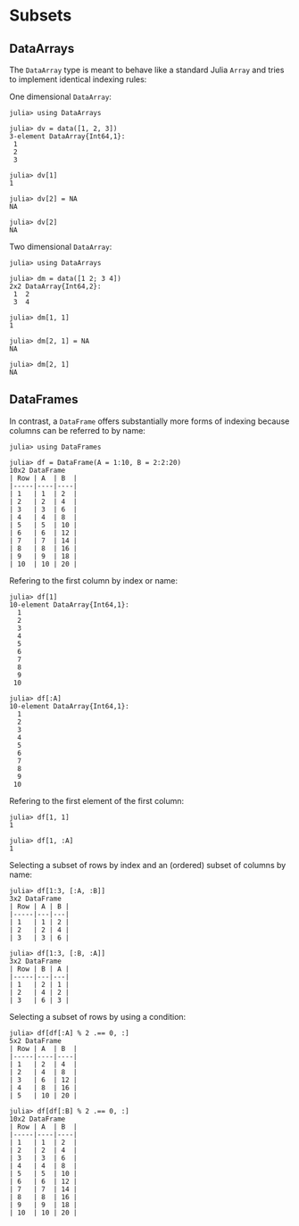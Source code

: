 Subsets
=======

DataArrays
----------

The `DataArray` type is meant to behave like a standard Julia `Array` and tries to implement identical indexing rules:

One dimensional `DataArray`:

    julia> using DataArrays

    julia> dv = data([1, 2, 3])
    3-element DataArray{Int64,1}:
     1
     2
     3

    julia> dv[1]
    1

    julia> dv[2] = NA
    NA

    julia> dv[2]
    NA

Two dimensional `DataArray`:

    julia> using DataArrays

    julia> dm = data([1 2; 3 4])
    2x2 DataArray{Int64,2}:
     1  2
     3  4

    julia> dm[1, 1]
    1

    julia> dm[2, 1] = NA
    NA

    julia> dm[2, 1]
    NA

DataFrames
----------

In contrast, a `DataFrame` offers substantially more forms of indexing because columns can be referred to by name:

    julia> using DataFrames

    julia> df = DataFrame(A = 1:10, B = 2:2:20)
    10x2 DataFrame
    | Row | A  | B  |
    |-----|----|----|
    | 1   | 1  | 2  |
    | 2   | 2  | 4  |
    | 3   | 3  | 6  |
    | 4   | 4  | 8  |
    | 5   | 5  | 10 |
    | 6   | 6  | 12 |
    | 7   | 7  | 14 |
    | 8   | 8  | 16 |
    | 9   | 9  | 18 |
    | 10  | 10 | 20 |

Refering to the first column by index or name:

    julia> df[1]
    10-element DataArray{Int64,1}:
      1
      2
      3
      4
      5
      6
      7
      8
      9
     10

    julia> df[:A]
    10-element DataArray{Int64,1}:
      1
      2
      3
      4
      5
      6
      7
      8
      9
     10

Refering to the first element of the first column:

    julia> df[1, 1]
    1

    julia> df[1, :A]
    1

Selecting a subset of rows by index and an (ordered) subset of columns by name:

    julia> df[1:3, [:A, :B]]
    3x2 DataFrame
    | Row | A | B |
    |-----|---|---|
    | 1   | 1 | 2 |
    | 2   | 2 | 4 |
    | 3   | 3 | 6 |

    julia> df[1:3, [:B, :A]]
    3x2 DataFrame
    | Row | B | A |
    |-----|---|---|
    | 1   | 2 | 1 |
    | 2   | 4 | 2 |
    | 3   | 6 | 3 |

Selecting a subset of rows by using a condition:

    julia> df[df[:A] % 2 .== 0, :]
    5x2 DataFrame
    | Row | A  | B  |
    |-----|----|----|
    | 1   | 2  | 4  |
    | 2   | 4  | 8  |
    | 3   | 6  | 12 |
    | 4   | 8  | 16 |
    | 5   | 10 | 20 |

    julia> df[df[:B] % 2 .== 0, :]
    10x2 DataFrame
    | Row | A  | B  |
    |-----|----|----|
    | 1   | 1  | 2  |
    | 2   | 2  | 4  |
    | 3   | 3  | 6  |
    | 4   | 4  | 8  |
    | 5   | 5  | 10 |
    | 6   | 6  | 12 |
    | 7   | 7  | 14 |
    | 8   | 8  | 16 |
    | 9   | 9  | 18 |
    | 10  | 10 | 20 |

